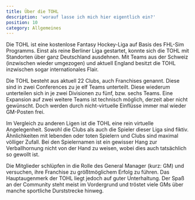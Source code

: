 ```yaml
---
title: Über die TOHL
description: 'worauf lasse ich mich hier eigentlich ein?'
position: 10
category: Allgemeines
---
```


Die TOHL ist eine kostenlose Fantasy Hockey-Liga auf Basis des FHL-Sim Programms. Einst als reine Berliner Liga gestartet, konnte sich die TOHL mit Standorten über ganz Deutschland ausdehnen. Mit Teams aus der Schweiz (inzwischen wieder umgezogen) und aktuell England besitzt die TOHL inzwischen sogar internationales Flair.

Die TOHL besteht aus aktuell 22 Clubs, auch Franchises genannt. Diese sind in zwei Conferences zu je elf Teams unterteilt. Diese wiederum unterteilen sich in je zwei Divisionen zu fünf, bzw. sechs Teams. Eine Expansion auf zwei weitere Teams ist technisch möglich, derzeit aber nicht gewünscht. Doch werden durch nicht-virtuelle Einflüsse immer mal wieder GM-Posten frei.

Im Vergleich zu anderen Ligen ist die TOHL eine rein virtuelle Angelegenheit. Sowohl die Clubs als auch die Spieler dieser Liga sind fiktiv. Ähnlichkeiten mit lebenden oder toten Spielern und Clubs sind maximal völliger Zufall. Bei den Spielernamen ist ein gewisser Hang zur Verballhornung nicht von der Hand zu weisen, wobei dies auch tatsächlich so gewollt ist.

Die Mitglieder schlüpfen in die Rolle des General Manager (kurz: GM) und versuchen, ihre Franchise zu größtmöglichem Erfolg zu führen. Das Hauptaugenmerk der TOHL liegt jedoch auf guter Unterhaltung. Der Spaß an der Community steht meist im Vordergrund und tröstet viele GMs über manche sportliche Durststrecke hinweg.
